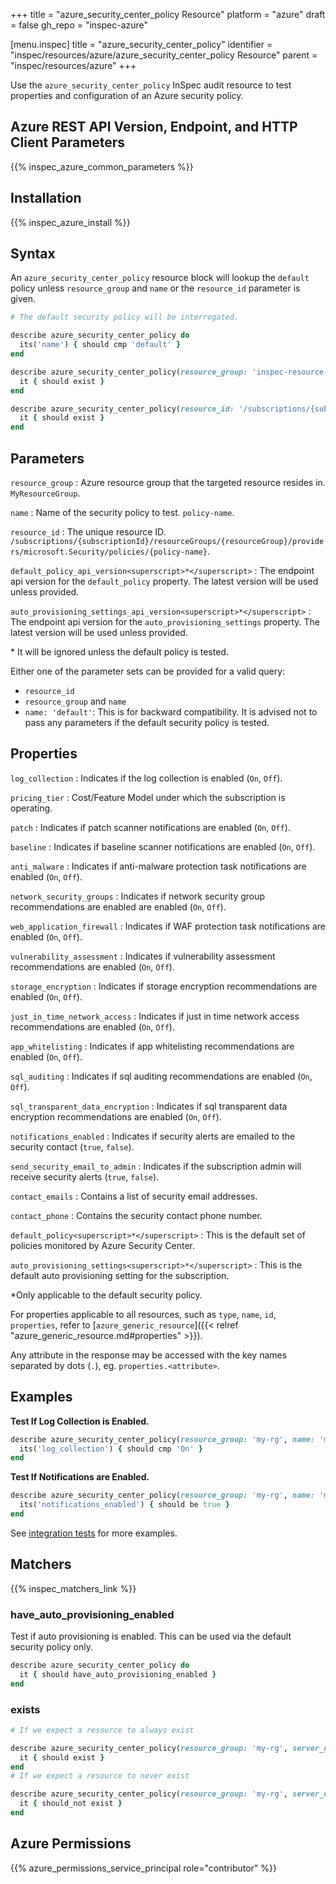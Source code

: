 +++
title = "azure_security_center_policy Resource"
platform = "azure"
draft = false
gh_repo = "inspec-azure"

[menu.inspec]
title = "azure_security_center_policy"
identifier = "inspec/resources/azure/azure_security_center_policy Resource"
parent = "inspec/resources/azure"
+++

Use the `azure_security_center_policy` InSpec audit resource to test properties and configuration of an Azure security policy.

## Azure REST API Version, Endpoint, and HTTP Client Parameters

{{% inspec_azure_common_parameters %}}

## Installation

{{% inspec_azure_install %}}

## Syntax

An `azure_security_center_policy` resource block will lookup the `default` policy unless `resource_group` and `name` or the `resource_id` parameter is given.
```ruby
# The default security policy will be interrogated.

describe azure_security_center_policy do
  its('name') { should cmp 'default' }
end
```
```ruby
describe azure_security_center_policy(resource_group: 'inspec-resource-group-9', name: 'example_policy') do
  it { should exist }
end
```
```ruby
describe azure_security_center_policy(resource_id: '/subscriptions/{subscriptionId}/resourceGroups/{resourceGroup}/providers/microsoft.Security/policies/{policy-name}') do
  it { should exist }
end
```

## Parameters

`resource_group`
: Azure resource group that the targeted resource resides in. `MyResourceGroup`.

`name`
: Name of the security policy to test. `policy-name`.

`resource_id`
: The unique resource ID. `/subscriptions/{subscriptionId}/resourceGroups/{resourceGroup}/providers/microsoft.Security/policies/{policy-name}`.

`default_policy_api_version<superscript>*</superscript>`
: The endpoint api version for the `default_policy` property. The latest version will be used unless provided.

`auto_provisioning_settings_api_version<superscript>*</superscript>`
: The endpoint api version for the `auto_provisioning_settings` property. The latest version will be used unless provided.

<superscript>*</superscript> It will be ignored unless the default policy is tested.

Either one of the parameter sets can be provided for a valid query:
- `resource_id`
- `resource_group` and `name`
- `name: 'default'`: This is for backward compatibility. It is advised not to pass any parameters if the default security policy is tested.

## Properties

`log_collection`
: Indicates if the log collection is enabled (`On`, `Off`).

`pricing_tier`
: Cost/Feature Model under which the subscription is operating.

`patch`
: Indicates if patch scanner notifications are enabled (`On`, `Off`).

`baseline`
: Indicates if baseline scanner notifications are enabled (`On`, `Off`).

`anti_malware`
: Indicates if anti-malware protection task notifications are enabled (`On`, `Off`).

`network_security_groups`
: Indicates if network security group recommendations are enabled are enabled (`On`, `Off`).

`web_application_firewall`
: Indicates if WAF protection task notifications are enabled (`On`, `Off`).

`vulnerability_assessment`
: Indicates if vulnerability assessment recommendations are enabled (`On`, `Off`).

`storage_encryption`
: Indicates if storage encryption recommendations are enabled (`On`, `Off`).

`just_in_time_network_access`
: Indicates if just in time network access recommendations are enabled (`On`, `Off`).

`app_whitelisting`
: Indicates if app whitelisting recommendations are enabled (`On`, `Off`).

`sql_auditing`
: Indicates if sql auditing recommendations are enabled (`On`, `Off`).

`sql_transparent_data_encryption`
: Indicates if sql transparent data encryption recommendations are enabled (`On`, `Off`).

`notifications_enabled`
: Indicates if security alerts are emailed to the security contact (`true`, `false`).

`send_security_email_to_admin`
: Indicates if the subscription admin will receive security alerts (`true`, `false`).

`contact_emails`
: Contains a list of security email addresses.

`contact_phone`
: Contains the security contact phone number.

`default_policy<superscript>*</superscript>`
: This is the default set of policies monitored by Azure Security Center.

`auto_provisioning_settings<superscript>*</superscript>`
: This is the default auto provisioning setting for the subscription.

<superscript>*</superscript>Only applicable to the default security policy.

For properties applicable to all resources, such as `type`, `name`, `id`, `properties`, refer to [`azure_generic_resource`]({{< relref "azure_generic_resource.md#properties" >}}).

Any attribute in the response may be accessed with the key names separated by dots (`.`), eg. `properties.<attribute>`.

## Examples

**Test If Log Collection is Enabled.**

```ruby
describe azure_security_center_policy(resource_group: 'my-rg', name: 'my_policy') do
  its('log_collection') { should cmp 'On' }
end
```

**Test If Notifications are Enabled.**

```ruby
describe azure_security_center_policy(resource_group: 'my-rg', name: 'my_policy') do
  its('notifications_enabled') { should be true }
end
```    
See [integration tests](../../test/integration/verify/controls/azurerm_security_center_policy.rb) for more examples.

## Matchers

{{% inspec_matchers_link %}}

### have_auto_provisioning_enabled

Test if auto provisioning is enabled. This can be used via the default security policy only.
```ruby
describe azure_security_center_policy do
  it { should have_auto_provisioning_enabled }
end
```
### exists

```ruby
# If we expect a resource to always exist

describe azure_security_center_policy(resource_group: 'my-rg', server_name: 'my_policy') do
  it { should exist }
end
# If we expect a resource to never exist

describe azure_security_center_policy(resource_group: 'my-rg', server_name: 'my_policy') do
  it { should_not exist }
end
```

## Azure Permissions

{{% azure_permissions_service_principal role="contributor" %}}

